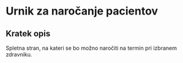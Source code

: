 # Urnik za naročanje pacientov

## Kratek opis

Spletna stran, na kateri se bo možno naročiti na termin pri izbranem zdravniku.
